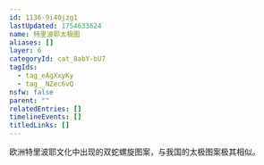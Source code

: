 ```yaml
---
id: 1136-9i40jzg1
lastUpdated: 1754633624
name: 特里波耶太极图
aliases: []
layer: 6
categoryId: cat_8abY-bU7
tagIds:
  - tag_eAgXxyKy
  - tag__NZec6vQ
nsfw: false
parent: ""
relatedEntries: []
timelineEvents: []
titledLinks: []
---
```


欧洲特里波耶文化中出现的双蛇螺旋图案，与我国的太极图案极其相似。